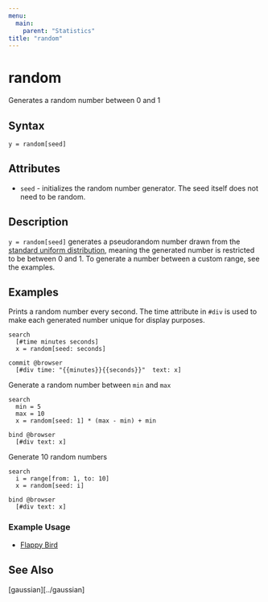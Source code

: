 ```yaml
---
menu:
  main:
    parent: "Statistics"
title: "random"
---
```


# random

Generates a random number between 0 and 1

## Syntax

```eve
y = random[seed]
```

## Attributes

- `seed` - initializes the random number generator. The seed itself does not need to be random.

## Description

`y = random[seed]` generates a pseudorandom number drawn from the [standard uniform distribution][1], meaning the generated number is restricted to be between 0 and 1. To generate a number between a custom range, see the examples.  

[1]: https://en.wikipedia.org/wiki/Uniform_distribution_(continuous)#Standard_uniform

## Examples

Prints a random number every second. The time attribute in `#div` is used to make each generated number unique for display purposes.

```eve
search 
  [#time minutes seconds]
  x = random[seed: seconds]

commit @browser
  [#div time: "{{minutes}}{{seconds}}"  text: x]
```

Generate a random number between `min` and `max`

```eve
search
  min = 5
  max = 10
  x = random[seed: 1] * (max - min) + min

bind @browser
  [#div text: x]
```

Generate 10 random numbers

```eve
search
  i = range[from: 1, to: 10]
  x = random[seed: i]

bind @browser
  [#div text: x]
```

### Example Usage

- [Flappy Bird](https://github.com/witheve/Eve/blob/master/examples/flappy.eve)

## See Also

[gaussian][../gaussian]